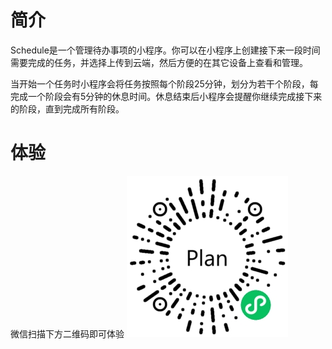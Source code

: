 # 简介
Schedule是一个管理待办事项的小程序。你可以在小程序上创建接下来一段时间需要完成的任务，并选择上传到云端，然后方便的在其它设备上查看和管理。

当开始一个任务时小程序会将任务按照每个阶段25分钟，划分为若干个阶段，每完成一个阶段会有5分钟的休息时间。休息结束后小程序会提醒你继续完成接下来的阶段，直到完成所有阶段。

# 体验

微信扫描下方二维码即可体验
![code](code.jpg 'code')